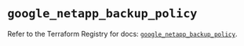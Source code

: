 # `google_netapp_backup_policy`

Refer to the Terraform Registry for docs: [`google_netapp_backup_policy`](https://registry.terraform.io/providers/hashicorp/google/6.28.0/docs/resources/netapp_backup_policy).
